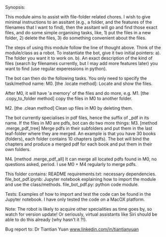 Synopsis:

This module aims to assist with file-folder related chores.  I wish to give minimal instructions to an assitant (e.g., a folder, and the features  of the filenames that I want to find), then the assitant will go and find those exact files, and do some simple organising tasks, like, 1) put the files in a new folder, 2) delete the files, 3) do something convenient about the files. 

The steps of using this module follow the line of thought above. Think of the module/class as a robot. To instantiate the bot, give it two initial pointers: 
a). The folder you want it to work on.
b). An exact description of the kind of files (search by filenames currently, but I may add more features later) you want to find (use regular experessions in python).

The bot can then do the following tasks. You only need to specify the task/method name:
M0. [the .locate method]: Locate and show the files. 

After M0, it will have 'a memory' of the files and do more, e.g.
M1. [the .copy_to_folder method] copy the files in M0 to another folder.

M2. [the .clean method] Clean up files in M0 by deleting them.

The bot currently specialises in pdf files, hence the suffix of \_pdf in its name. If the files in M0 are pdfs, bot can do two more things:
M3. [method .merge_pdf_tree] Merge pdfs in their subfolders and put them in the last leaf-folder where they are merged. An example is that you have 
30 books (folders), each folder contains 10 chapters (pdfs).  The bot will bind the chapters and produce
a merged pdf for each book and put them in their own folders. 

M4. [method .merge_pdf_all]  It can merge all located pdfs found in M0, no questions asked, period. I use M0 +  M4 regularly to merge pdfs. 


This folder contains:
README
requirements.txt:  necessary dependencies.
file_bot_pdf.ipynb: Jupyter notebook explaining how to import the module and use the class/methods.
file_bot_pdf.py: python code module.

Tests:
Examples of how to import and test the code can be found in the
Jupyter notebook.  I have only tested the code on a MacOX platform. 

Note:
The robot is likely to acquire other specialities as time goes by, so
watch for version update! Or seriously, virtual assistants like Siri should be able to do  this already (why hasn't it ?!). 

Bug report to: Dr Tiantian Yuan
www.linkedin.com/in/tiantianyuan                                                                     
